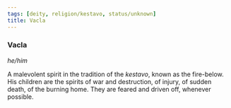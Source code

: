 ```yaml
---
tags: [deity, religion/kestavo, status/unknown]
title: Vacla
---
```

### Vacla
*he/him*

A malevolent spirit in the tradition of the *kestavo*, known as the fire-below. His children are the spirits of war and destruction, of injury, of sudden death, of the burning home. They are feared and driven off, whenever possible.


